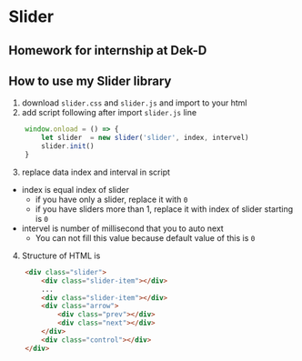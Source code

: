 # Slider
## Homework for internship at Dek-D
## How to use my Slider library
1. download ```slider.css``` and ```slider.js``` and import to your html
2. add script following after import ```slider.js``` line
```javascript
    window.onload = () => {
        let slider  = new slider('slider', index, intervel)
        slider.init()
    }
```
3. replace data index and interval in script
* index is equal index of slider
  * if you have only a slider, replace it with ```0```
  * if you have sliders more than 1, replace it with index of slider starting is ```0```
* intervel is number of millisecond that you to auto next
  * You can not fill this value because default value of this is ```0```
4. Structure of HTML is
```html
    <div class="slider">
        <div class="slider-item"></div>
        ...
        <div class="slider-item"></div>
        <div class="arrow">
            <div class="prev"></div>
            <div class="next"></div>
        </div>
        <div class="control"></div>
    </div>
```

